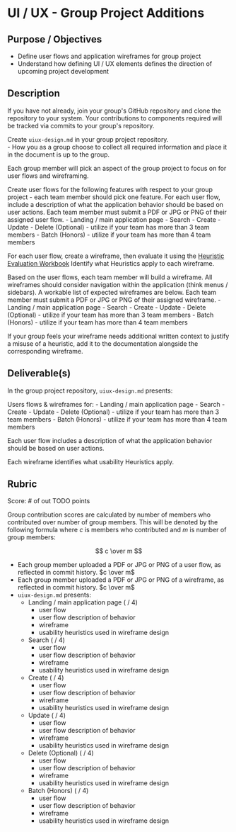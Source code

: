 # UI / UX - Group Project Additions

## Purpose / Objectives

- Define user flows and application wireframes for group project
- Understand how defining UI / UX elements defines the direction of upcoming project development

## Description

If you have not already, join your group's GitHub repository and clone the repository to your system.  Your contributions to components required will be tracked via commits to your group's repository.

Create `uiux-design.md` in your group project repository.  
    - How you as a group choose to collect all required information and place it in the document is up to the group.

Each group member will pick an aspect of the group project to focus on for user flows and wireframing.

Create user flows for the following features with respect to your group project - each team member should pick one feature.  For each user flow, include a description of what the application behavior should be based on user actions.  Each team member must submit a PDF or JPG or PNG of their assigned user flow.
    - Landing / main application page
    - Search
    - Create
    - Update
    - Delete (Optional)
        - utilize if your team has more than 3 team members
    - Batch (Honors)
        - utilize if your team has more than 4 team members

For each user flow, create a wireframe, then evaluate it using the [Heuristic Evaluation Workbook](https://media.nngroup.com/media/articles/attachments/Heuristic_Evaluation_Workbook_1_Fillable.pdf)  Identify what Heuristics apply to each wireframe.

Based on the user flows, each team member will build a wireframe.  All wireframes should consider navigation within the application (think menus / sidebars).  A workable list of expected wireframes are below.  Each team member must submit a PDF or JPG or PNG of their assigned wireframe.
    - Landing / main application page
    - Search
    - Create
    - Update
    - Delete (Optional)
        - utilize if your team has more than 3 team members
    - Batch (Honors)
        - utilize if your team has more than 4 team members

If your group feels your wireframe needs additional written context to justify a misuse of a heuristic, add it to the documentation alongside the corresponding wireframe.

## Deliverable(s)

In the group project repository, `uiux-design.md` presents:

Users flows & wireframes for:
    - Landing / main application page
    - Search
    - Create
    - Update
    - Delete (Optional)
        - utilize if your team has more than 3 team members
    - Batch (Honors)
        - utilize if your team has more than 4 team members

Each user flow includes a description of what the application behavior should be based on user actions.

Each wireframe identifies what usability Heuristics apply.

## Rubric

Score: # of out TODO points

Group contribution scores are calculated by number of members who contributed over number of group members.  This will be denoted by the following formula where $c$ is members who contributed and $m$ is number of group members:

$$ c \over m $$

- Each group member uploaded a PDF or JPG or PNG of a user flow, as reflected in commit history. $c \over m$
- Each group member uploaded a PDF or JPG or PNG of a wireframe, as reflected in commit history. $c \over m$
- `uiux-design.md` presents:
    - Landing / main application page ( / 4)
        - user flow
        - user flow description of behavior
        - wireframe
        - usability heuristics used in wireframe design
    - Search ( / 4)
        - user flow
        - user flow description of behavior
        - wireframe
        - usability heuristics used in wireframe design
    - Create ( / 4)
        - user flow
        - user flow description of behavior
        - wireframe
        - usability heuristics used in wireframe design
    - Update ( / 4)
        - user flow
        - user flow description of behavior
        - wireframe
        - usability heuristics used in wireframe design
    - Delete (Optional) ( / 4)
        - user flow
        - user flow description of behavior
        - wireframe
        - usability heuristics used in wireframe design
    - Batch (Honors) ( / 4)
        - user flow
        - user flow description of behavior
        - wireframe
        - usability heuristics used in wireframe design


